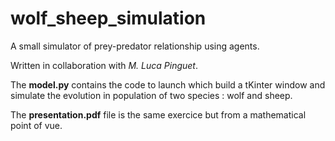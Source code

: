 # wolf_sheep_simulation

A small simulator of prey-predator relationship using agents.

Written in collaboration with _M. Luca Pinguet_.


The __model.py__ contains the code to launch which build a tKinter window and simulate the evolution in population of two species : wolf and sheep.

The __presentation.pdf__ file is the same exercice but from a mathematical point of vue.

